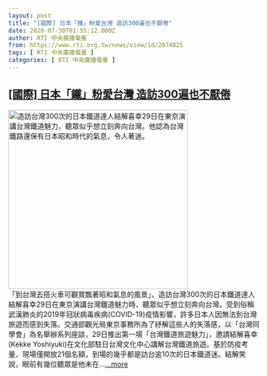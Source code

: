 ```yaml
---
layout: post
title: "[國際] 日本「鐵」粉愛台灣 造訪300遍也不厭倦"
date: 2020-07-30T01:55:12.000Z
author: RTI 中央廣播電臺
from: https://www.rti.org.tw/news/view/id/2074025
tags: [ RTI 中央廣播電臺 ]
categories: [ RTI 中央廣播電臺 ]
---
```

<!--1596074112000-->
[[國際] 日本「鐵」粉愛台灣 造訪300遍也不厭倦](https://www.rti.org.tw/news/view/id/2074025)
------

<div>
<img src="https://static.rti.org.tw/assets/thumbnails/2020/07/30/20200730000001M.jpg" width="360" alt="造訪台灣300次的日本鐵道達人結解喜幸29日在東京演講台灣鐵道魅力，聽眾似乎想立刻奔向台灣。他認為台灣鐵路還保有日本昭和時代的氣息，令人著迷。" title="造訪台灣300次的日本鐵道達人結解喜幸29日在東京演講台灣鐵道魅力，聽眾似乎想立刻奔向台灣。他認為台灣鐵路還保有日本昭和時代的氣息，令人著迷。"><br>「到台灣去搭火車可觀賞飄著昭和氣息的風景」，造訪台灣300次的日本鐵道達人結解喜幸29日在東京演講台灣鐵道魅力時，聽眾似乎想立刻奔向台灣。受到俗稱武漢肺炎的2019年冠狀病毒疾病(COVID-19)疫情影響，許多日本人因無法到台灣旅遊而感到失落。交通部觀光局東京事務所為了紓解這些人的失落感，以「台灣同學會」為名舉辦系列座談，29日推出第一場「台灣鐵道旅遊魅力」，邀請結解喜幸(Kekke Yoshiyuki)在文化部駐日台灣文化中心講解台灣鐵道旅遊。基於防疫考量，現場僅開放21個名額，到場的幾乎都是訪台逾10次的日本鐵道迷。結解笑說，眼前有幾位聽眾是他未在...<a target="_blank" href="https://www.rti.org.tw/news/view/id/2074025">...more</a>
</div>
